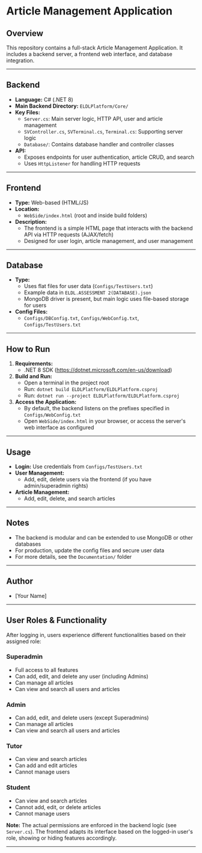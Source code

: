 # Article Management Application

## Overview
This repository contains a full-stack Article Management Application. It includes a backend server, a frontend web interface, and database integration.

---

## Backend
- **Language:** C# (.NET 8)
- **Main Backend Directory:** `ELDLPlatform/Core/`
- **Key Files:**
  - `Server.cs`: Main server logic, HTTP API, user and article management
  - `SVController.cs`, `SVTerminal.cs`, `Terminal.cs`: Supporting server logic
  - `Database/`: Contains database handler and controller classes
- **API:**
  - Exposes endpoints for user authentication, article CRUD, and search
  - Uses `HttpListener` for handling HTTP requests

---

## Frontend
- **Type:** Web-based (HTML/JS)
- **Location:**
  - `WebSide/index.html` (root and inside build folders)
- **Description:**
  - The frontend is a simple HTML page that interacts with the backend API via HTTP requests (AJAX/fetch)
  - Designed for user login, article management, and user management

---

## Database
- **Type:**
  - Uses flat files for user data (`Configs/TestUsers.txt`)
  - Example data in `ELDL.ASSESSMENT 2(DATABASE).json`
  - MongoDB driver is present, but main logic uses file-based storage for users
- **Config Files:**
  - `Configs/DBConfig.txt`, `Configs/WebConfig.txt`, `Configs/TestUsers.txt`

---

## How to Run
1. **Requirements:**
   - .NET 8 SDK (https://dotnet.microsoft.com/en-us/download)
2. **Build and Run:**
   - Open a terminal in the project root
   - Run: `dotnet build ELDLPlatform/ELDLPlatform.csproj`
   - Run: `dotnet run --project ELDLPlatform/ELDLPlatform.csproj`
3. **Access the Application:**
   - By default, the backend listens on the prefixes specified in `Configs/WebConfig.txt`
   - Open `WebSide/index.html` in your browser, or access the server's web interface as configured

---

## Usage
- **Login:** Use credentials from `Configs/TestUsers.txt`
- **User Management:**
  - Add, edit, delete users via the frontend (if you have admin/superadmin rights)
- **Article Management:**
  - Add, edit, delete, and search articles

---

## Notes
- The backend is modular and can be extended to use MongoDB or other databases
- For production, update the config files and secure user data
- For more details, see the `Documentation/` folder

---

## Author
- [Your Name] 

---

## User Roles & Functionality

After logging in, users experience different functionalities based on their assigned role:

### Superadmin
- Full access to all features
- Can add, edit, and delete any user (including Admins)
- Can manage all articles
- Can view and search all users and articles

### Admin
- Can add, edit, and delete users (except Superadmins)
- Can manage all articles
- Can view and search all users and articles

### Tutor
- Can view and search articles
- Can add and edit articles
- Cannot manage users

### Student
- Can view and search articles
- Cannot add, edit, or delete articles
- Cannot manage users

**Note:** The actual permissions are enforced in the backend logic (see `Server.cs`). The frontend adapts its interface based on the logged-in user's role, showing or hiding features accordingly.

--- 